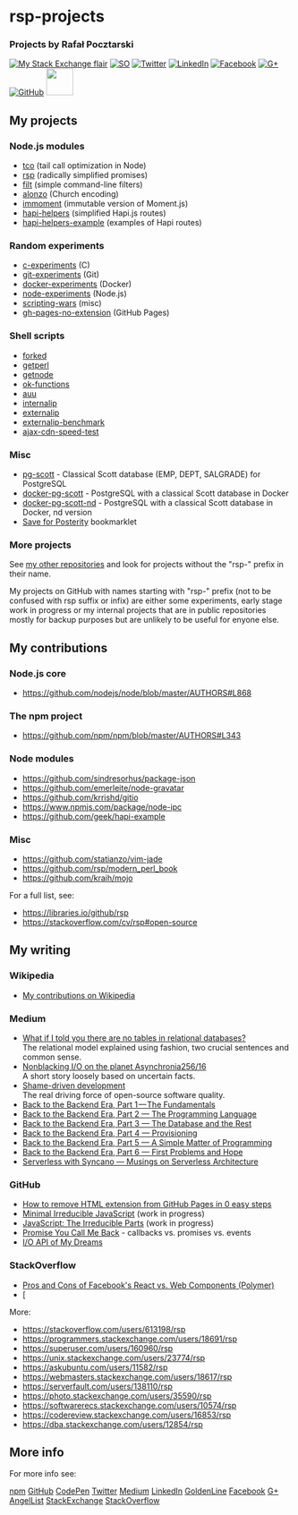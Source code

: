 rsp-projects
============

### Projects by Rafał Pocztarski

[![My Stack Exchange flair](https://stackexchange.com/users/flair/303952.png)](https://stackexchange.com/users/303952/rsp) [![SO](https://cdnjs.cloudflare.com/ajax/libs/webicons/2.0.0/webicons/webicon-stackoverflow.png)](https://stackoverflow.com/users/613198) [![Twitter](https://cdnjs.cloudflare.com/ajax/libs/webicons/2.0.0/webicons/webicon-twitter.png)](https://twitter.com/pocztarski) [![LinkedIn](https://cdnjs.cloudflare.com/ajax/libs/webicons/2.0.0/webicons/webicon-linkedin.png)](https://www.linkedin.com/in/pocztarski) [![Facebook](https://cdnjs.cloudflare.com/ajax/libs/webicons/2.0.0/webicons/webicon-facebook.png)](https://www.facebook.com/pocztarski) [![G+](https://cdnjs.cloudflare.com/ajax/libs/webicons/2.0.0/webicons/webicon-googleplus.png)](https://plus.google.com/106457556668508404492/about) [![GitHub](https://cdnjs.cloudflare.com/ajax/libs/webicons/2.0.0/webicons/webicon-github.png)](https://github.com/rsp) [<img src="https://www.npmjs.com/static/images/touch-icons/apple-touch-icon-180x180.png" width="48" height="48"> ](https://www.npmjs.com/~rsp)


My projects
-----------

### Node.js modules

* [tco](https://github.com/rsp/node-tco) (tail call optimization in Node)
* [rsp](https://github.com/rsp/node-rsp) (radically simplified promises)
* [filt](https://github.com/rsp/node-filt) (simple command-line filters)
* [alonzo](https://github.com/rsp/node-alonzo) (Church encoding)
* [immoment](https://github.com/rsp/node-immoment) (immutable version of Moment.js)
* [hapi-helpers](https://github.com/rsp/node-hapi-helpers) (simplified Hapi.js routes)
* [hapi-helpers-example](https://github.com/rsp/hapi-helpers-example) (examples of Hapi routes)

### Random experiments

* [c-experiments](https://github.com/rsp/c-experiments) (C)
* [git-experiments](https://github.com/rsp/git-experiments) (Git)
* [docker-experiments](https://github.com/rsp/docker-experiments) (Docker)
* [node-experiments](https://github.com/rsp/node-experiments) (Node.js)
* [scripting-wars](https://github.com/rsp/scripting-wars) (misc)
* [gh-pages-no-extension](https://github.com/rsp/gh-pages-no-extension) (GitHub Pages)

### Shell scripts

* [forked](https://github.com/rsp/forked)
* [getperl](https://github.com/rsp/getperl)
* [getnode](https://github.com/rsp/getnode)
* [ok-functions](https://github.com/rsp/scripts/blob/master/ok-functions.md)
* [auu](https://github.com/rsp/scripts/blob/master/auu.md)
* [internalip](https://github.com/rsp/scripts/blob/master/internalip.md)
* [externalip](https://github.com/rsp/scripts/blob/master/externalip.md)
* [externalip-benchmark](https://github.com/rsp/scripts/blob/master/externalip-benchmark.md)
* [ajax-cdn-speed-test](https://github.com/rsp/ajax-cdn-speed-test)

### Misc

* [pg-scott](https://github.com/rsp/pg-scott) - Classical Scott database (EMP, DEPT, SALGRADE) for PostgreSQL
* [docker-pg-scott](https://github.com/rsp/docker-pg-scott) - PostgreSQL with a classical Scott database in Docker
* [docker-pg-scott-nd](https://github.com/rsp/docker-pg-scott-nd) - PostgreSQL with a classical Scott database in Docker, nd version
* [Save for Posterity](https://rsp.github.io/save-for-posterity/) bookmarklet

### More projects

See [my other repositories](https://github.com/rsp?tab=repositories)
and look for projects without the "rsp-" prefix in their name.

My projects on GitHub with names starting with "rsp-" prefix
(not to be confused with rsp suffix or infix)
are either some experiments, early stage work in progress or
my internal projects that are in public repositories mostly
for backup purposes but are unlikely to be useful for enyone else.

My contributions
----------------

### Node.js core

* https://github.com/nodejs/node/blob/master/AUTHORS#L868

### The npm project

* https://github.com/npm/npm/blob/master/AUTHORS#L343

### Node modules

* https://github.com/sindresorhus/package-json
* https://github.com/emerleite/node-gravatar
* https://github.com/krrishd/gitio
* https://www.npmjs.com/package/node-ipc
* https://github.com/geek/hapi-example

### Misc

* https://github.com/statianzo/vim-jade
* https://github.com/rsp/modern_perl_book
* https://github.com/kraih/mojo

For a full list, see:

* https://libraries.io/github/rsp
* https://stackoverflow.com/cv/rsp#open-source

My writing
----------

### Wikipedia

* [My contributions on Wikipedia](https://en.wikipedia.org/w/index.php?title=Special:Contributions/rfl&offset=&limit=500&target=Rfl)

### Medium

* [What if I told you there are no tables in relational databases?](https://medium.com/@pocztarski/what-if-i-told-you-there-are-no-tables-in-relational-databases-13d31a2f9677)<br/>The relational model explained using fashion, two crucial sentences and common sense.
* [Nonblacking I/O on the planet Asynchronia256/16](https://medium.com/@pocztarski/nonblacking-i-o-on-the-planet-asyncronia256-16-94df0af04ddc)<br/>A short story loosely based on uncertain facts.
* [Shame-driven development](https://medium.com/@pocztarski/shame-driven-development-4545fae46fd)<br/>The real driving force of open-source software quality.
* [Back to the Backend Era, Part 1 — The Fundamentals](https://medium.com/serverless-with-syncano/back-to-the-backend-era-96c49b7ee928)
* [Back to the Backend Era, Part 2 — The Programming Language](https://medium.com/serverless-with-syncano/back-to-the-backend-era-part-2-5b23464a259f)
* [Back to the Backend Era, Part 3 — The Database and the Rest](https://medium.com/serverless-with-syncano/back-to-the-backend-era-part-3-7363af96b201)
* [Back to the Backend Era, Part 4 — Provisioning](https://medium.com/serverless-with-syncano/back-to-the-backend-era-part-4-e948a6fc8bd3)
* [Back to the Backend Era, Part 5 — A Simple Matter of Programming](https://medium.com/serverless-with-syncano/back-to-the-backend-era-part-5-f2c52479a532)
* [Back to the Backend Era, Part 6 — First Problems and Hope](https://medium.com/serverless-with-syncano/back-to-the-backend-era-part-6-11f290e59587)
* [Serverless with Syncano — Musings on Serverless Architecture](https://medium.com/serverless-with-syncano)

### GitHub

* [How to remove HTML extension from GitHub Pages in 0 easy steps](https://rsp.github.io/gh-pages-no-extension/)
* [Minimal Irreducible JavaScript](https://github.com/rsp/node-mijs) (work in progress)
* [JavaScript: The Irreducible Parts](https://github.com/rsp/jstip) (work in progress)
* [Promise You Call Me Back](https://gist.github.com/rsp/80f9f72acf95e8d53da7) - callbacks vs. promises vs. events
* [I/O API of My Dreams](https://gist.github.com/rsp/008fc3d761ccb16086d0)


### StackOverflow

* [Pros and Cons of Facebook's React vs. Web Components (Polymer)](https://programmers.stackexchange.com/questions/225400/pros-and-cons-of-facebooks-react-vs-web-components-polymer/237762#237762)
* [

More:

* https://stackoverflow.com/users/613198/rsp
* https://programmers.stackexchange.com/users/18691/rsp
* https://superuser.com/users/160960/rsp
* https://unix.stackexchange.com/users/23774/rsp
* https://askubuntu.com/users/11582/rsp
* https://webmasters.stackexchange.com/users/18617/rsp
* https://serverfault.com/users/138110/rsp
* https://photo.stackexchange.com/users/35590/rsp
* https://softwarerecs.stackexchange.com/users/10574/rsp
* https://codereview.stackexchange.com/users/16853/rsp
* https://dba.stackexchange.com/users/12854/rsp

More info
---------

For more info see:

[npm](https://www.npmjs.com/~rsp)
[GitHub](https://github.com/rsp)
[CodePen](https://codepen.io/rsp/)
[Twitter](https://twitter.com/pocztarski)
[Medium](https://medium.com/@pocztarski)
[LinkedIn](https://www.linkedin.com/in/pocztarski)
[GoldenLine](https://www.goldenline.pl/rafal-pocztarski/)
[Facebook](https://www.facebook.com/pocztarski)
[G+](https://plus.google.com/106457556668508404492)
[AngelList](https://angel.co/pocztarski)
[StackExchange](https://stackexchange.com/users/303952/rsp)
[StackOverflow](https://stackoverflow.com/users/613198/rsp)
